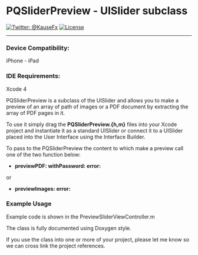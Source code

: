 PQSliderPreview  -  UISlider subclass
============


[![Twitter: @KauseFx](http://img.shields.io/badge/contact-@quadrani-blue.svg?style=flat)](https://twitter.com/quadrani)
[![License](https://img.shields.io/hexpm/l/plug.svg?style=flat)](http://www.apache.org/licenses/LICENSE-2.0)


-------
### Device Compatibility:
iPhone - iPad

### IDE Requirements:
Xcode 4

PQSliderPreview is a subclass of the UISlider and allows you to make a 
preview of an array of path of images or a PDF document by extracting 
the array of PDF pages in it.

To use it simply drag the **PQSliderPreview.{h,m}** files into your Xcode 
project and instantiate it as a standard UISlider or connect it to a 
UISlider placed into the User Interface using the Interface Builder.

To pass to the PQSliderPreview the content to which make a preview call
one of the two function below:

- **previewPDF: withPassword: error:**

or

- **previewImages: error:**

### Example Usage
Example code is shown in the PreviewSliderViewController.m

The class is fully documented using Doxygen style.

If you use the class into one or more of your project, please let me know
so we can cross link the project references.
